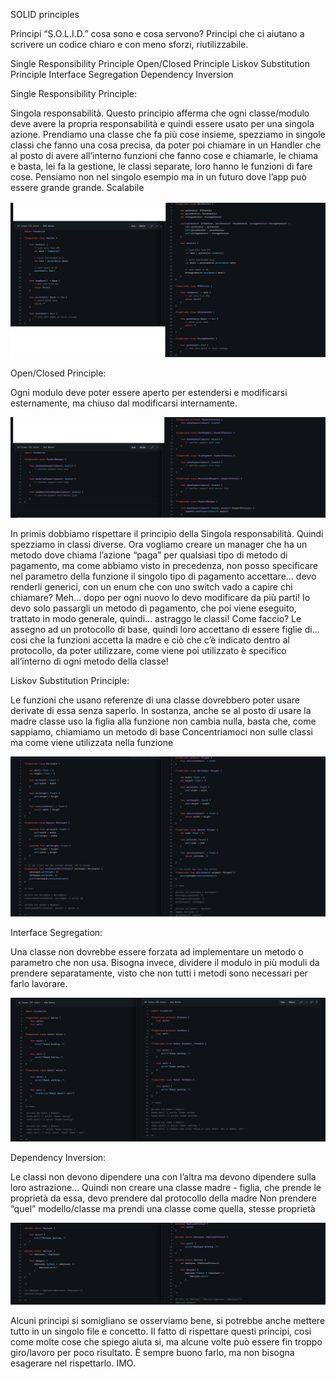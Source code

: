 SOLID principles

Principi “S.O.L.I.D.” cosa sono e cosa servono?
Principi che ci aiutano a scrivere un codice chiaro e con meno sforzi, riutilizzabile.

Single Responsibility Principle 
Open/Closed Principle 
Liskov Substitution Principle 
Interface Segregation 
Dependency Inversion


Single Responsibility Principle:

Singola responsabilità. Questo principio afferma che ogni classe/modulo deve avere la propria responsabilità e quindi essere usato per una singola azione.
Prendiamo una classe che fa più cose insieme, spezziamo in singole classi che fanno una cosa precisa, da poter poi chiamare in un Handler che al posto di avere all’interno funzioni che fanno cose e chiamarle, le chiama e basta, lei fa la gestione, le classi separate, loro hanno le funzioni di fare cose.
Pensiamo non nel singolo esempio ma in un futuro dove l’app può essere grande grande. Scalabile

![Screenshot](images/s.png)

Open/Closed Principle:

Ogni modulo deve poter essere aperto per estendersi e modificarsi esternamente, ma chiuso dal modificarsi internamente.

![Screenshot](images/o.png)

In primis dobbiamo rispettare il principio della Singola responsabilità. Quindi spezziamo in classi diverse.
Ora vogliamo creare un manager che ha un metodo dove chiama l’azione “paga” per qualsiasi tipo di metodo di pagamento, ma come abbiamo visto in precedenza, non posso specificare nel parametro della funzione il singolo tipo di pagamento accettare… devo renderli generici, con un enum che con uno switch vado a capire chi chiamare? Meh… dopo per ogni nuovo lo devo modificare da più parti! Io devo solo passargli un metodo di pagamento, che poi viene eseguito, trattato in modo generale, quindi… astraggo le classi! Come faccio? Le assegno ad un protocollo di base, quindi loro accettano di essere figlie di… cosi che la funzioni accetta la madre e ciò che c’è indicato dentro al protocollo, da poter utilizzare, come viene poi utilizzato è specifico all’interno di ogni metodo della classe!


Liskov Substitution Principle: 

Le funzioni che usano referenze di una classe dovrebbero poter usare derivate di essa senza saperlo. In sostanza, anche se al posto di usare la madre classe uso la figlia alla funzione non cambia nulla, basta che, come sappiamo, chiamiamo un metodo di base
Concentriamoci non sulle classi ma come viene utilizzata nella funzione

![Screenshot](images/l.png)

Interface Segregation:

Una classe non dovrebbe essere forzata ad implementare un metodo o parametro che non usa. Bisogna invece, dividere il modulo in più moduli da prendere separatamente, visto che non tutti i metodi sono necessari per farlo lavorare.

![Screenshot](images/i.png)


Dependency Inversion:

Le classi non devono dipendere una con l’altra ma devono dipendere sulla loro astrazione…
Quindi non creare una classe madre - figlia, che prende le proprietà da essa, devo prendere dal protocollo della madre
Non prendere “quel” modello/classe ma prendi una classe come quella, stesse proprietà

![Screenshot](images/d.png)

Alcuni principi si somigliano se osserviamo bene, si potrebbe anche mettere tutto in un singolo file e concetto.
Il fatto di rispettare questi principi, cosi come molte cose che spiego aiuta si, ma alcune volte può essere fin troppo giro/lavoro per poco risultato. È sempre buono farlo, ma non bisogna esagerare nel rispettarlo. IMO.
